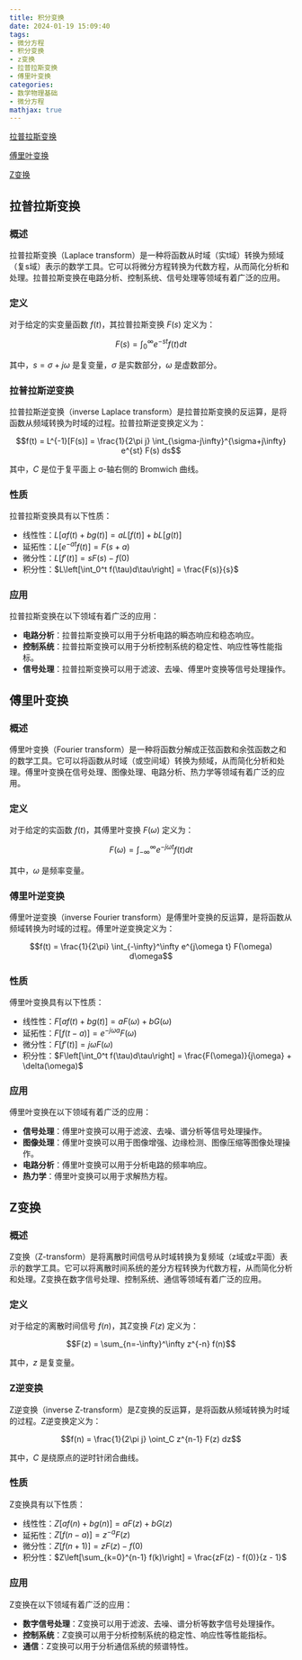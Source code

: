 ```yaml
---
title: 积分变换
date: 2024-01-19 15:09:40
tags:
- 微分方程
- 积分变换
- z变换
- 拉普拉斯变换
- 傅里叶变换
categories:
- 数学物理基础
- 微分方程
mathjax: true
---
```


[拉普拉斯变换](https://zh.wikipedia.org/zh-cn/%E6%8B%89%E6%99%AE%E6%8B%89%E6%96%AF%E5%8F%98%E6%8D%A2)

[傅里叶变换](https://zh.wikipedia.org/zh-cn/%E5%82%85%E9%87%8C%E5%8F%B6%E5%8F%98%E6%8D%A2)


[Z变换](https://zh.wikipedia.org/zh-cn/Z%E8%BD%89%E6%8F%9B)

## 拉普拉斯变换

### 概述

拉普拉斯变换（Laplace transform）是一种将函数从时域（实t域）转换为频域（复s域）表示的数学工具。它可以将微分方程转换为代数方程，从而简化分析和处理。拉普拉斯变换在电路分析、控制系统、信号处理等领域有着广泛的应用。

### 定义

对于给定的实变量函数 $f(t)$，其拉普拉斯变换 $F(s)$ 定义为：

$$F(s) = \int_0^\infty e^{-st} f(t) dt$$

其中，$s = \sigma + j\omega$ 是复变量，$\sigma$ 是实数部分，$\omega$ 是虚数部分。

### 拉普拉斯逆变换

拉普拉斯逆变换（inverse Laplace transform）是拉普拉斯变换的反运算，是将函数从频域转换为时域的过程。拉普拉斯逆变换定义为：

$$f(t) = L^{-1}[F(s)] = \frac{1}{2\pi j} \int_{\sigma-j\infty}^{\sigma+j\infty} e^{st} F(s) ds$$

其中，$C$ 是位于复平面上 σ-轴右侧的 Bromwich 曲线。

### 性质

拉普拉斯变换具有以下性质：

* 线性性：$L[af(t) + bg(t)] = aL[f(t)] + bL[g(t)]$
* 延拓性：$L[e^{-at}f(t)] = F(s + a)$
* 微分性：$L[f'(t)] = sF(s) - f(0)$
* 积分性：$L\left[\int_0^t f(\tau)d\tau\right] = \frac{F(s)}{s}$

### 应用

拉普拉斯变换在以下领域有着广泛的应用：

* **电路分析**：拉普拉斯变换可以用于分析电路的瞬态响应和稳态响应。
* **控制系统**：拉普拉斯变换可以用于分析控制系统的稳定性、响应性等性能指标。
* **信号处理**：拉普拉斯变换可以用于滤波、去噪、傅里叶变换等信号处理操作。
## 傅里叶变换

### 概述

傅里叶变换（Fourier transform）是一种将函数分解成正弦函数和余弦函数之和的数学工具。它可以将函数从时域（或空间域）转换为频域，从而简化分析和处理。傅里叶变换在信号处理、图像处理、电路分析、热力学等领域有着广泛的应用。

### 定义

对于给定的实函数 $f(t)$，其傅里叶变换 $F(\omega)$ 定义为：

$$F(\omega) = \int_{-\infty}^\infty e^{-j\omega t} f(t) dt$$

其中，$\omega$ 是频率变量。

### 傅里叶逆变换

傅里叶逆变换（inverse Fourier transform）是傅里叶变换的反运算，是将函数从频域转换为时域的过程。傅里叶逆变换定义为：

$$f(t) = \frac{1}{2\pi} \int_{-\infty}^\infty e^{j\omega t} F(\omega) d\omega$$

### 性质

傅里叶变换具有以下性质：

* 线性性：$F[af(t) + bg(t)] = aF(\omega) + bG(\omega)$
* 延拓性：$F[f(t - a)] = e^{-j\omega a} F(\omega)$
* 微分性：$F[f'(t)] = j\omega F(\omega)$
* 积分性：$F\left[\int_0^t f(\tau)d\tau\right] = \frac{F(\omega)}{j\omega} + \delta(\omega)$

### 应用

傅里叶变换在以下领域有着广泛的应用：

* **信号处理**：傅里叶变换可以用于滤波、去噪、谱分析等信号处理操作。
* **图像处理**：傅里叶变换可以用于图像增强、边缘检测、图像压缩等图像处理操作。
* **电路分析**：傅里叶变换可以用于分析电路的频率响应。
* **热力学**：傅里叶变换可以用于求解热方程。


## Z变换

### 概述

Z变换（Z-transform）是将离散时间信号从时域转换为复频域（z域或z平面）表示的数学工具。它可以将离散时间系统的差分方程转换为代数方程，从而简化分析和处理。Z变换在数字信号处理、控制系统、通信等领域有着广泛的应用。

### 定义

对于给定的离散时间信号 $f(n)$，其Z变换 $F(z)$ 定义为：

$$F(z) = \sum_{n=-\infty}^\infty z^{-n} f(n)$$

其中，$z$ 是复变量。

### Z逆变换

Z逆变换（inverse Z-transform）是Z变换的反运算，是将函数从频域转换为时域的过程。Z逆变换定义为：

$$f(n) = \frac{1}{2\pi j} \oint_C z^{n-1} F(z) dz$$

其中，$C$ 是绕原点的逆时针闭合曲线。

### 性质

Z变换具有以下性质：

* 线性性：$Z[af(n) + bg(n)] = aF(z) + bG(z)$
* 延拓性：$Z[f(n - a)] = z^{-a} F(z)$
* 微分性：$Z[f(n + 1)] = zF(z) - f(0)$
* 积分性：$Z\left[\sum_{k=0}^{n-1} f(k)\right] = \frac{zF(z) - f(0)}{z - 1}$

### 应用

Z变换在以下领域有着广泛的应用：

* **数字信号处理**：Z变换可以用于滤波、去噪、谱分析等数字信号处理操作。
* **控制系统**：Z变换可以用于分析控制系统的稳定性、响应性等性能指标。
* **通信**：Z变换可以用于分析通信系统的频谱特性。
